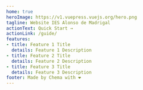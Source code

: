```yaml
---
home: true
heroImage: https://v1.vuepress.vuejs.org/hero.png
tagline: Website IES Alonso de Madrigal
actionText: Quick Start →
actionLink: /guide/
features:
- title: Feature 1 Title
  details: Feature 1 Description
- title: Feature 2 Title
  details: Feature 2 Description
- title: Feature 3 Title
  details: Feature 3 Description
footer: Made by Chema with ❤️
---
```

